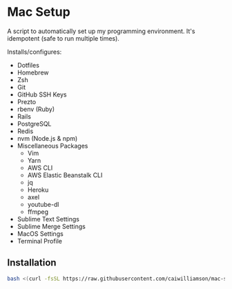 # Mac Setup

A script to automatically set up my programming environment. It's idempotent (safe to run multiple times).

Installs/configures:
* Dotfiles
* Homebrew
* Zsh
* Git
* GitHub SSH Keys
* Prezto
* rbenv (Ruby)
* Rails
* PostgreSQL
* Redis
* nvm (Node.js & npm)
* Miscellaneous Packages
  * Vim
  * Yarn
  * AWS CLI
  * AWS Elastic Beanstalk CLI
  * jq
  * Heroku
  * axel
  * youtube-dl
  * ffmpeg
* Sublime Text Settings
* Sublime Merge Settings
* MacOS Settings
* Terminal Profile

## Installation
```bash
bash <(curl -fsSL https://raw.githubusercontent.com/caiwilliamson/mac-setup/master/setup)
```
